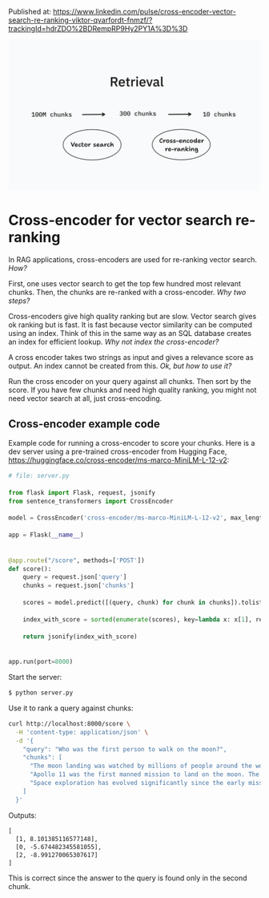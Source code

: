 Published at: https://www.linkedin.com/pulse/cross-encoder-vector-search-re-ranking-viktor-qvarfordt-fnmzf/?trackingId=hdrZDO%2BDRempRP9Hy2PY1A%3D%3D

![](../assets/retrieval.png)

# Cross-encoder for vector search re-ranking

In RAG applications, cross-encoders are used for re-ranking vector search. _How?_

First, one uses vector search to get the top few hundred most relevant chunks. Then, the chunks are re-ranked with a cross-encoder. _Why two steps?_

Cross-encoders give high quality ranking but are slow. Vector search gives ok ranking but is fast. It is fast because vector similarity can be computed using an index. Think of this in the same way as an SQL database creates an index for efficient lookup. _Why not index the cross-encoder?_

A cross encoder takes two strings as input and gives a relevance score as output. An index cannot be created from this. _Ok, but how to use it?_

Run the cross encoder on your query against all chunks. Then sort by the score. If you have few chunks and need high quality ranking, you might not need vector search at all, just cross-encoding.

## Cross-encoder example code

Example code for running a cross-encoder to score your chunks. Here is a dev server using a pre-trained cross-encoder from Hugging Face, https://huggingface.co/cross-encoder/ms-marco-MiniLM-L-12-v2: 

```py
# file: server.py

from flask import Flask, request, jsonify
from sentence_transformers import CrossEncoder

model = CrossEncoder('cross-encoder/ms-marco-MiniLM-L-12-v2', max_length=512)

app = Flask(__name__)


@app.route("/score", methods=['POST'])
def score():
    query = request.json['query']
    chunks = request.json['chunks']

    scores = model.predict([(query, chunk) for chunk in chunks]).tolist()

    index_with_score = sorted(enumerate(scores), key=lambda x: x[1], reverse=True)

    return jsonify(index_with_score)


app.run(port=8000)
```

Start the server:

```sh
$ python server.py
```

Use it to rank a query against chunks:

```sh
curl http://localhost:8000/score \
  -H 'content-type: application/json' \
  -d '{
    "query": "Who was the first person to walk on the moon?",
    "chunks": [
      "The moon landing was watched by millions of people around the world on television. This historical event marked the success of the Apollo program and was a significant victory in the space race during the Cold War.",
      "Apollo 11 was the first manned mission to land on the moon. The spacecraft carried three astronauts: Neil Armstrong, Buzz Aldrin, and Michael Collins. Neil Armstrong and Buzz Aldrin both walked on the moon’s surface, whereas Michael Collins orbited above.",
      "Space exploration has evolved significantly since the early missions. Today, organizations not only from the United States and Russia but also from Europe, China, and India are actively participating in exploring outer space, with goals to land on the moon and Mars."
    ]
  }'
```

Outputs:

```
[
  [1, 8.101385116577148],
  [0, -5.674482345581055],
  [2, -8.991270065307617]
]
```

This is correct since the answer to the query is found only in the second chunk.
